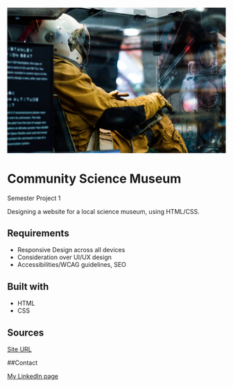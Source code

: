 ![Screenshot](images/events/andrew-ruiz-348421.jpg)



# Community Science Museum
Semester Project 1

Designing a website for a local science museum, using HTML/CSS.

## Requirements

 - Responsive Design across all devices
 - Consideration over UI/UX design
 - Accessibilities/WCAG guidelines, SEO
 
## Built with
 - HTML
 - CSS
 
## Sources

[Site URL](https://cocky-hamilton-095306.netlify.app)

##Contact

[My LinkedIn page](www.linkedin.com/in/kimuramegumi/)

 
